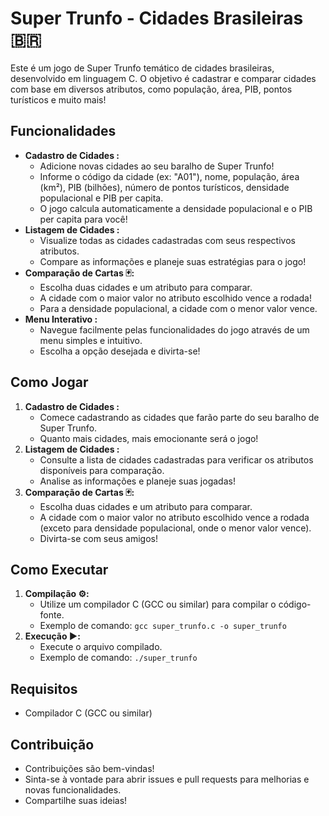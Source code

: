 # Super Trunfo - Cidades Brasileiras 🇧🇷️

Este é um jogo de Super Trunfo temático de cidades brasileiras, desenvolvido em linguagem C. O objetivo é cadastrar e comparar cidades com base em diversos atributos, como população, área, PIB, pontos turísticos e muito mais!

## Funcionalidades 

* **Cadastro de Cidades :**
    * Adicione novas cidades ao seu baralho de Super Trunfo!
    * Informe o código da cidade (ex: "A01"), nome, população, área (km²), PIB (bilhões), número de pontos turísticos, densidade populacional e PIB per capita.
    * O jogo calcula automaticamente a densidade populacional e o PIB per capita para você!
* **Listagem de Cidades :**
    * Visualize todas as cidades cadastradas com seus respectivos atributos.
    * Compare as informações e planeje suas estratégias para o jogo!
* **Comparação de Cartas 🃏:**
    * Escolha duas cidades e um atributo para comparar.
    * A cidade com o maior valor no atributo escolhido vence a rodada!
    * Para a densidade populacional, a cidade com o menor valor vence.
* **Menu Interativo ️:**
    * Navegue facilmente pelas funcionalidades do jogo através de um menu simples e intuitivo.
    * Escolha a opção desejada e divirta-se!

## Como Jogar 

1.  **Cadastro de Cidades :**
    * Comece cadastrando as cidades que farão parte do seu baralho de Super Trunfo.
    * Quanto mais cidades, mais emocionante será o jogo!
2.  **Listagem de Cidades :**
    * Consulte a lista de cidades cadastradas para verificar os atributos disponíveis para comparação.
    * Analise as informações e planeje suas jogadas!
3.  **Comparação de Cartas 🃏:**
    * Escolha duas cidades e um atributo para comparar.
    * A cidade com o maior valor no atributo escolhido vence a rodada (exceto para densidade populacional, onde o menor valor vence).
    * Divirta-se com seus amigos!

## Como Executar 

1.  **Compilação ⚙️:**
    * Utilize um compilador C (GCC ou similar) para compilar o código-fonte.
    * Exemplo de comando: `gcc super_trunfo.c -o super_trunfo`
2.  **Execução ▶️:**
    * Execute o arquivo compilado.
    * Exemplo de comando: `./super_trunfo`

## Requisitos 

* Compilador C (GCC ou similar)

## Contribuição 

* Contribuições são bem-vindas!
* Sinta-se à vontade para abrir issues e pull requests para melhorias e novas funcionalidades.
* Compartilhe suas ideias!
